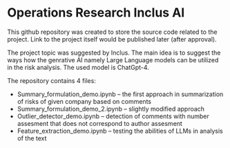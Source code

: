 # Operations Research Inclus AI

This github repository was created to store the source code related to the project. Link to the project itself would be published later (after approval).


The project topic was suggested by Inclus.
The main idea is to suggest the ways how the genrative AI namely Large Language models can be utilized in the risk analysis. The used model is ChatGpt-4.

The repository contains 4 files:
* Summary_formulation_demo.ipynb – the first approach in summarization of risks of given company based on comments
* Summary_formulation_demo_2.ipynb – slightly modified approach
* Outlier_detector_demo.ipynb – detection of comments with number assesment that does not correspond to author assesment
* Feature_extraction_demo.ipynb – testing the abilities of LLMs in analysis of the text
